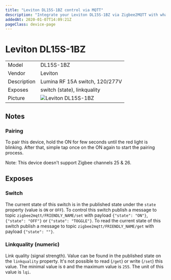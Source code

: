 ```yaml
---
title: "Leviton DL15S-1BZ control via MQTT"
description: "Integrate your Leviton DL15S-1BZ via Zigbee2MQTT with whatever smart home infrastructure you are using without the vendors bridge or gateway."
addedAt: 2020-01-07T14:09:21Z
pageClass: device-page
---
```


<!-- !!!! -->
<!-- ATTENTION: This file is auto-generated through docgen! -->
<!-- You can only edit the "## Notes"-Section till next h1 (#) or h2 heading (##). -->
<!-- Do NOT use h1 or h2 heading within "## Notes"-Section. -->
<!-- !!!! -->

# Leviton DL15S-1BZ

|     |     |
|-----|-----|
| Model | DL15S-1BZ  |
| Vendor  | Leviton  |
| Description | Lumina RF 15A switch, 120/277V |
| Exposes | switch (state), linkquality |
| Picture | ![Leviton DL15S-1BZ](https://psi-4ward.github.io/zigbee2mqtt.io/images/devices/DL15S-1BZ.jpg) |


<!-- Notes BEGIN: You can edit here -->
## Notes


### Pairing
To pair this device, hold the ON for few seconds until the red light is blinking. After that, simple tap once on the ON again to start the pairing process.

Note: This device doesn't support Zigbee channels 25 & 26.

<!-- Notes END: Do not edit below this line -->



## Exposes

### Switch 
The current state of this switch is in the published state under the `state` property (value is `ON` or `OFF`).
To control this switch publish a message to topic `zigbee2mqtt/FRIENDLY_NAME/set` with payload `{"state": "ON"}`, `{"state": "OFF"}` or `{"state": "TOGGLE"}`.
To read the current state of this switch publish a message to topic `zigbee2mqtt/FRIENDLY_NAME/get` with payload `{"state": ""}`.

### Linkquality (numeric)
Link quality (signal strength).
Value can be found in the published state on the `linkquality` property.
It's not possible to read (`/get`) or write (`/set`) this value.
The minimal value is `0` and the maximum value is `255`.
The unit of this value is `lqi`.

